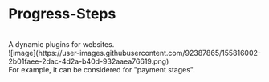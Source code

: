 # Progress-Steps
<br>
 A dynamic plugins for websites.
 <br>
![image](https://user-images.githubusercontent.com/92387865/155816002-2b01faee-2dac-4d2a-b40d-932aaea76619.png)
<br>
For example, it can be considered for "payment stages".
